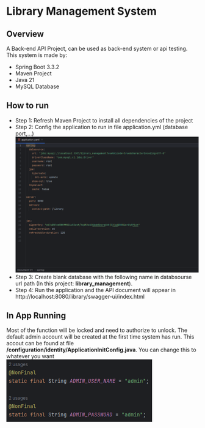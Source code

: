 # Library Management System
## Overview
A Back-end API Project, can be used as back-end system or api testing.\
This system is made by:
- Spring Boot 3.3.2
- Maven Project
- Java 21
- MySQL Database
## How to run
* Step 1: Refresh Maven Project to install all dependencies of the project
* Step 2: Config the application to run in file application.yml (database port,...)
![Application Config](https://github.com/Enignite069/Library-Management-System/blob/main/set%20up/ConfigApplication.png)
* Step 3: Create blank database with the following name in databsourse url path (In this project: **library_management**).
* Step 4: Run the application and the API document will appear in http://localhost:8080/library/swagger-ui/index.html
## In App Running
Most of the function will be locked and need to authorize to unlock. The default admin account will be created at the first time
system has run. This accout can be found at file **/configuration/identity/ApplicationInitConfig.java**\. You can change this to whatever you want
![Default Account](https://github.com/Enignite069/Library-Management-System/blob/main/set%20up/DefaultAdminAccount.png)

